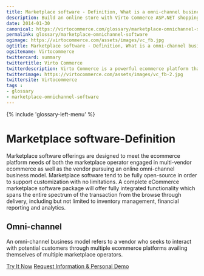 ```yaml
---
title: Marketplace software - Definition, What is a omni-channel business model?| Glossary Virto Commerce.
description: Build an online store with Virto Commerce ASP.NET shopping cart software. Benefit from an open source shopping cart software that has every feature you need.
date: 2014-01-30
canonical: https://virtocommerce.com/glossary/marketplace-omnichannel-software
permalink: glossary/marketplace-omnichannel-software
ogimage: https://virtocommerce.com/assets/images/vc_fb.jpg
ogtitle: Marketplace software - Definition, What is a omni-channel business model?| Glossary Virto Commerce.
ogsitename: Virtocommerce
twittercard: summary
twittertitle: Virto Commerce
twitterdescription: Virto Commerce is a powerful ecommerce platform that includes everything you need to create an online store and sell online. Try it free with Free Community License
twitterimage: https://virtocommerce.com/assets/images/vc_fb-2.jpg
twittersite: Virtocommerce
tags : 
- glossary
- marketplace-omnichannel-software
---
```

<div class="business-features clearfix __responsive">
	{% include 'glossary-left-menu' %}
	<div class="business-cnt">
		<div class="head __cart">
			<h1 class="title">Marketplace software-Definition</h1>
		</div>
		<p class="text">Marketplace software offerings are designed to meet the ecommerce platform needs of both the marketplace operator engaged in multi-vendor ecommerce as well as the vendor pursuing an online omni-channel business model. Marketplace software tend to be fully open-source in order to support customization with no limitations. A complete eCommerce marketplace software package will offer fully integrated functionality which spans the entire spectrum of the transaction from the browse through delivery, including but not limited to inventory management, financial reporting and analytics.</p>
		<h2 class="sub-title">Omni-channel</h2>
		<p class="text">An omni-channel business model refers to a vendor who seeks to interact with potential customers through multiple ecommerce platforms availing themselves of multiple marketplace operators.</p>
		<div class="buttons">
			<a class="button fill" href="/try-now">Try It Now</a>
			<a class="button fill" href="/contact-us">Request Information & Personal Demo</a>
		</div>
	</div>
</div>